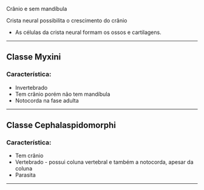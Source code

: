 Crânio e sem mandíbula

Crista neural possibilita o crescimento do crânio
- As células da crista neural formam os ossos e cartilagens.
 ---
 ## Classe Myxini

### Característica:

- Invertebrado
- Tem crânio porém não tem mandíbula 
- Notocorda na fase adulta

---
## Classe Cephalaspidomorphi

### Característica:

- Tem crânio
- Vertebrado - possui coluna vertebral e também a notocorda, apesar da coluna
- Parasita
---
